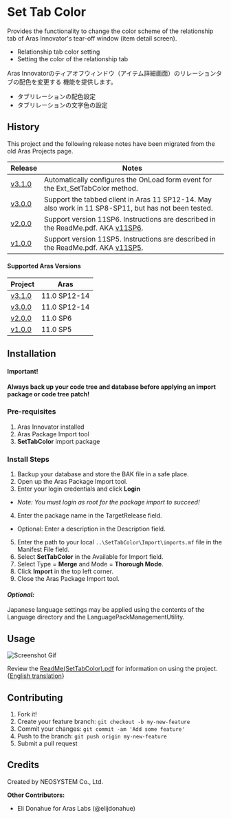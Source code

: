 # Set Tab Color

Provides the functionality to change the color scheme of the relationship tab of Aras Innovator's tear-off window (item detail screen).
* Relationship tab color setting
* Setting the color of the relationship tab

Aras Innovatorのティアオフウィンドウ（アイテム詳細画面）のリレーションタブの配色を変更する 機能を提供します。
* タブリレーションの配色設定
* タブリレーションの文字色の設定

## History

This project and the following release notes have been migrated from the old Aras Projects page.

Release | Notes
--------|--------
[v3.1.0](https://github.com/ArasLabs/set-tab-color/releases/tag/v3.1.0) | Automatically configures the OnLoad form event for the Ext_SetTabColor method.
[v3.0.0](https://github.com/ArasLabs/set-tab-color/releases/tag/v3.0.0) | Support the tabbed client in Aras 11 SP12-14. May also work in 11 SP8-SP11, but has not been tested.
[v2.0.0](https://github.com/ArasLabs/set-tab-color/releases/tag/v2.0.0) | Support version 11SP6. Instructions are described in the ReadMe.pdf. AKA [v11SP6](https://github.com/ArasLabs/set-tab-color/releases/tag/v11SP6).
[v1.0.0](https://github.com/ArasLabs/set-tab-color/releases/tag/v1.0.0) | Support version 11SP5. Instructions are described in the ReadMe.pdf. AKA [v11SP5](https://github.com/ArasLabs/set-tab-color/releases/tag/v11SP5).

#### Supported Aras Versions

Project | Aras
--------|------
[v3.1.0](https://github.com/ArasLabs/set-tab-color/releases/tag/v3.1.0) | 11.0 SP12-14
[v3.0.0](https://github.com/ArasLabs/set-tab-color/releases/tag/v3.0.0) | 11.0 SP12-14
[v2.0.0](https://github.com/ArasLabs/set-tab-color/releases/tag/v2.0.0) | 11.0 SP6
[v1.0.0](https://github.com/ArasLabs/set-tab-color/releases/tag/v1.0.0) | 11.0 SP5

## Installation

#### Important!
**Always back up your code tree and database before applying an import package or code tree patch!**

### Pre-requisites

1. Aras Innovator installed
2. Aras Package Import tool
3. **SetTabColor** import package

### Install Steps

1. Backup your database and store the BAK file in a safe place.
2. Open up the Aras Package Import tool.
3. Enter your login credentials and click **Login**
  * _Note: You must login as root for the package import to succeed!_
4. Enter the package name in the TargetRelease field.
  * Optional: Enter a description in the Description field.
5. Enter the path to your local `..\SetTabColor\Import\imports.mf` file in the Manifest File field.
6. Select **SetTabColor** in the Available for Import field.
7. Select Type = **Merge** and Mode = **Thorough Mode**.
8. Click **Import** in the top left corner.
9. Close the Aras Package Import tool.

#### _Optional:_
Japanese language settings may be applied using the contents of the Language directory and the LanguagePackManagementUtility.

## Usage

![Screenshot Gif](Screenshots/screenshot.gif)

Review the [ReadMe(SetTabColor).pdf](./Documentation/ReadMe-SetTabColor.pdf) for information on using the project. {[English translation](./Documentation/ReadMe-SetTabColor-English.docx)}

## Contributing

1. Fork it!
2. Create your feature branch: `git checkout -b my-new-feature`
3. Commit your changes: `git commit -am 'Add some feature'`
4. Push to the branch: `git push origin my-new-feature`
5. Submit a pull request

## Credits

Created by NEOSYSTEM Co., Ltd.

**Other Contributors:**
* Eli Donahue for Aras Labs (@elijdonahue)
